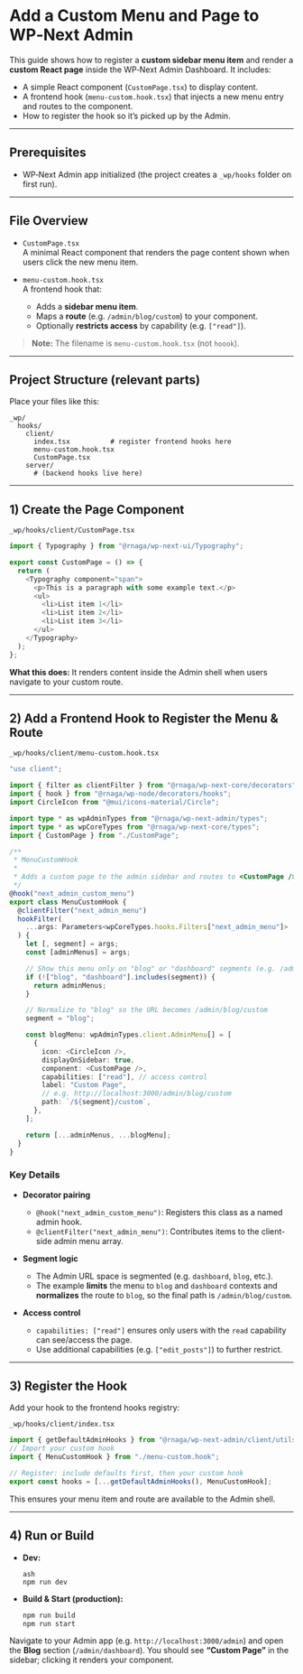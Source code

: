 # Add a Custom Menu and Page to WP‑Next Admin

This guide shows how to register a **custom sidebar menu item** and render a **custom React page** inside the WP‑Next Admin Dashboard. It includes:

- A simple React component (`CustomPage.tsx`) to display content.
- A frontend hook (`menu-custom.hook.tsx`) that injects a new menu entry and routes to the component.
- How to register the hook so it’s picked up by the Admin.

---

## Prerequisites

- WP‑Next Admin app initialized (the project creates a `_wp/hooks` folder on first run).

---

## File Overview

- `CustomPage.tsx`  
  A minimal React component that renders the page content shown when users click the new menu item.

- `menu-custom.hook.tsx`  
  A frontend hook that:
  - Adds a **sidebar menu item**.
  - Maps a **route** (e.g. `/admin/blog/custom`) to your component.
  - Optionally **restricts access** by capability (e.g. `["read"]`).

> **Note:** The filename is `menu-custom.hook.tsx` (not `hoook`).

---

## Project Structure (relevant parts)

Place your files like this:

```text
_wp/
  hooks/
    client/
      index.tsx          # register frontend hooks here
      menu-custom.hook.tsx
      CustomPage.tsx
    server/
      # (backend hooks live here)
```

---

## 1) Create the Page Component

`_wp/hooks/client/CustomPage.tsx`

```ts
import { Typography } from "@rnaga/wp-next-ui/Typography";

export const CustomPage = () => {
  return (
    <Typography component="span">
      <p>This is a paragraph with some example text.</p>
      <ul>
        <li>List item 1</li>
        <li>List item 2</li>
        <li>List item 3</li>
      </ul>
    </Typography>
  );
};
```

**What this does:** It renders content inside the Admin shell when users navigate to your custom route.

---

## 2) Add a Frontend Hook to Register the Menu & Route

`_wp/hooks/client/menu-custom.hook.tsx`

```ts
"use client";

import { filter as clientFilter } from "@rnaga/wp-next-core/decorators";
import { hook } from "@rnaga/wp-node/decorators/hooks";
import CircleIcon from "@mui/icons-material/Circle";

import type * as wpAdminTypes from "@rnaga/wp-next-admin/types";
import type * as wpCoreTypes from "@rnaga/wp-next-core/types";
import { CustomPage } from "./CustomPage";

/**
 * MenuCustomHook
 *
 * Adds a custom page to the admin sidebar and routes to <CustomPage />.
 */
@hook("next_admin_custom_menu")
export class MenuCustomHook {
  @clientFilter("next_admin_menu")
  hookFilter(
    ...args: Parameters<wpCoreTypes.hooks.Filters["next_admin_menu"]>
  ) {
    let [, segment] = args;
    const [adminMenus] = args;

    // Show this menu only on "blog" or "dashboard" segments (e.g. /admin/blog).
    if (!["blog", "dashboard"].includes(segment)) {
      return adminMenus;
    }

    // Normalize to "blog" so the URL becomes /admin/blog/custom
    segment = "blog";

    const blogMenu: wpAdminTypes.client.AdminMenu[] = [
      {
        icon: <CircleIcon />,
        displayOnSidebar: true,
        component: <CustomPage />,
        capabilities: ["read"], // access control
        label: "Custom Page",
        // e.g. http://localhost:3000/admin/blog/custom
        path: `/${segment}/custom`,
      },
    ];

    return [...adminMenus, ...blogMenu];
  }
}
```

### Key Details

- **Decorator pairing**

  - `@hook("next_admin_custom_menu")`: Registers this class as a named admin hook.
  - `@clientFilter("next_admin_menu")`: Contributes items to the client-side admin menu array.

- **Segment logic**

  - The Admin URL space is segmented (e.g. `dashboard`, `blog`, etc.).
  - The example **limits** the menu to `blog` and `dashboard` contexts and **normalizes** the route to `blog`, so the final path is `/admin/blog/custom`.

- **Access control**
  - `capabilities: ["read"]` ensures only users with the `read` capability can see/access the page.
  - Use additional capabilities (e.g. `["edit_posts"]`) to further restrict.

---

## 3) Register the Hook

Add your hook to the frontend hooks registry:

`_wp/hooks/client/index.tsx`

```ts
import { getDefaultAdminHooks } from "@rnaga/wp-next-admin/client/utils";
// Import your custom hook
import { MenuCustomHook } from "./menu-custom.hook";

// Register: include defaults first, then your custom hook
export const hooks = [...getDefaultAdminHooks(), MenuCustomHook];
```

This ensures your menu item and route are available to the Admin shell.

---

## 4) Run or Build

- **Dev:**

  ```
  ash
  npm run dev
  ```

- **Build & Start (production):**

  ```bash
  npm run build
  npm run start
  ```

Navigate to your Admin app (e.g. `http://localhost:3000/admin`) and open the **Blog** section (`/admin/dashboard`). You should see **“Custom Page”** in the sidebar; clicking it renders your component.
